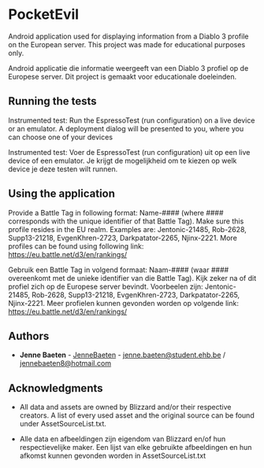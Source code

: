 # PocketEvil

Android application used for displaying information from a Diablo 3 profile on the European server. 
This project was made for educational purposes only.

Android applicatie die informatie weergeeft van een Diablo 3 profiel op de Europese server.
Dit project is gemaakt voor educationale doeleinden.


## Running the tests

Instrumented test:
Run the EspressoTest (run configuration) on a live device or an emulator. A deployment dialog will be presented to you,
where you can choose one of your devices

Instrumented test: 
Voer de EspressoTest (run configuration) uit op een live device of een emulator. Je krijgt de mogelijkheid om te kiezen op
welk device je deze testen wilt runnen.

## Using the application

Provide a Battle Tag in following format: Name-#### (where #### corresponds with the unique identifier of that Battle Tag). 
Make sure this profile resides in the EU realm. Examples are:
Jentonic-21485, Rob-2628, Supp13-21218, EvgenKhren-2723, Darkpatator-2265, Njinx-2221.
More profiles can be found using following link: https://eu.battle.net/d3/en/rankings/

Gebruik een Battle Tag in volgend formaat: Naam-#### (waar #### overeenkomt met de unieke identifier van die Battle Tag).
Kijk zeker na of dit profiel zich op de Europese server bevindt. Voorbeelen zijn:
Jentonic-21485, Rob-2628, Supp13-21218, EvgenKhren-2723, Darkpatator-2265, Njinx-2221.
Meer profielen kunnen gevonden worden op volgende link: https://eu.battle.net/d3/en/rankings/

## Authors

* **Jenne Baeten**  - [JenneBaeten](https://github.com/JenneBaeten) - jenne.baeten@student.ehb.be / jennebaeten8@hotmail.com



## Acknowledgments

* All data and assets are owned by Blizzard and/or their respective creators. A list of every used asset and the original source can be found under AssetSourceList.txt.

* Alle data en afbeeldingen zijn eigendom van Blizzard en/of hun respectievelijke maker. Een lijst van elke gebruikte afbeeldingen en hun afkomst kunnen gevonden worden in AssetSourceList.txt

